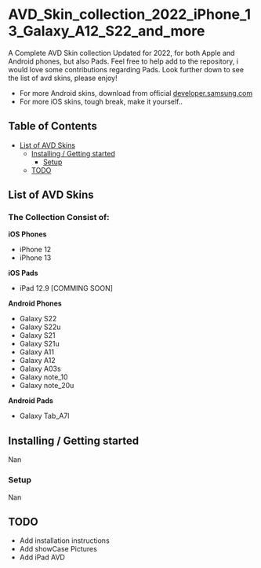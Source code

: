 # AVD_Skin_collection_2022_iPhone_13_Galaxy_A12_S22_and_more

A Complete AVD Skin collection Updated for 2022, for both Apple and Android phones, but also Pads. 
Feel free to help add to the repository, i would love some contributions regarding Pads. 
Look further down to see the list of avd skins, please enjoy!

- For more Android skins, download from official [developer.samsung.com](https://developer.samsung.com/galaxy-emulator-skin/guide.html)
- For more iOS skins, tough break, make it yourself..

## Table of Contents

- [List of AVD Skins](#List-of-AVD-Skins)
  - [Installing / Getting started](#installing--getting-started)
    - [Setup](#setup)
  - [TODO](#todo)

## List of AVD Skins

### The Collection Consist of: 
____iOS Phones____
- iPhone 12
- iPhone 13

____iOS Pads____
- iPad 12.9 [COMMING SOON]


____Android Phones____
- Galaxy S22
- Galaxy S22u
- Galaxy S21
- Galaxy S21u
- Galaxy A11
- Galaxy A12
- Galaxy A03s
- Galaxy note_10
- Galaxy note_20u

____Android Pads____
- Galaxy Tab_A7l


## Installing / Getting started

Nan

### Setup

Nan

## TODO

- Add installation instructions
- Add showCase Pictures
- Add iPad AVD
